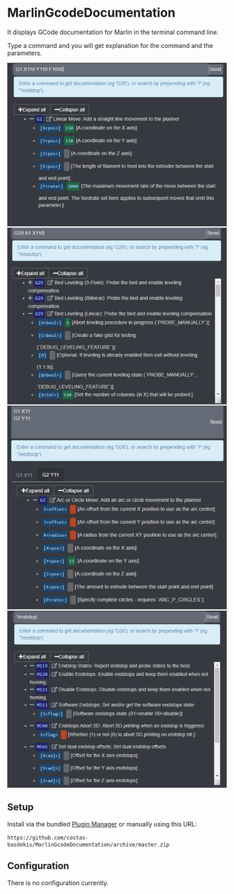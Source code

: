 # MarlinGcodeDocumentation

It displays GCode documentation for Marlin in the terminal command line.

Type a command and you will get explanation for the command and the parameters.

![](/screenshot-example-command.png)
![](/screenshot-example-multiple-commands.png)
![](/screenshot-example-multiline-commands.png)
![](/screenshot-example-search.png)

## Setup

Install via the bundled [Plugin Manager](https://docs.octoprint.org/en/master/bundledplugins/pluginmanager.html)
or manually using this URL:

    https://github.com/costas-basdekis/MarlinGcodeDocumentation/archive/master.zip

## Configuration

There is no configuration  currently.
